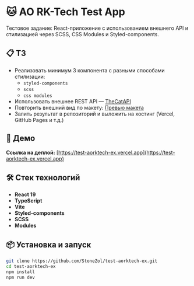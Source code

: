 # 🐱 AO RK-Tech Test App

Тестовое задание: React-приложение с использованием внешнего API и стилизацией через SCSS, CSS Modules и Styled-components.

## 📋 ТЗ
- Реализовать минимум 3 компонента с разными способами стилизации:
  - `styled-components`
  - `scss`
  - `css modules`
- Использовать внешнее REST API — [TheCatAPI](https://thecatapi.com/)
- Повторить внешний вид по макету: [Превью макета](https://prnt.sc/s3b9ad)
- Залить результат в репозиторий и выложить на хостинг (Vercel, GitHub Pages и т.д.)

## 🚀 Демо
**Ссылка на деплой:** [https://test-aorktech-ex.vercel.app](https://test-aorktech-ex.vercel.app)

## 🛠️ Стек технологий
- **React 19**
- **TypeScript**
- **Vite**
- **Styled-components**
- **SCSS**
- **Modules**

## 📦 Установка и запуск

```bash
git clone https://github.com/StoneZol/test-aorktech-ex.git
cd test-aorktech-ex
npm install
npm run dev

